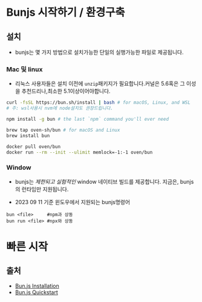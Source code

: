 # Bunjs 시작하기 / 환경구축

## 설치
- bunjs는 몇 가지 방법으로 설치가능한 단일의 실행가능한 파일로 제공됩니다.

### Mac 및 linux
- 리눅스 사용자들은 설치 이전에 `unzip`패키지가 필요합니다.커널은 5.6혹은 그 이성을 추천드리나,최소한 5.1이상이어야합니다.
```bash
curl -fsSL https://bun.sh/install | bash # for macOS, Linux, and WSL
# 주: wsl사용시 nvm에 node설치도 권장드립니다.

npm install -g bun # the last `npm` command you'll ever need

brew tap oven-sh/bun # for macOS and Linux
brew install bun

docker pull oven/bun
docker run --rm --init --ulimit memlock=-1:-1 oven/bun
```

### Window 
- bunjs는 _제한되고 실험적인_ window 네이티브 빌드를 제공합니다. 지금은, bunjs의 런타임만 지원됩니다.

- 2023 09 11 기준 윈도우에서 지원되는 bunjs명령어
```
bun <file>     #npm과 상동
bun run <file> #npx와 상동
```


# 빠른 시작



## 출처 
- [Bun.js Installation](https://bun.sh/docs/installation)
- [Bun.js Quickstart](https://bun.sh/docs/quickstart)
